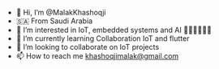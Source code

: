 - 👋 Hi, I’m @MalakKhashoqji
- 🇸🇦 From Saudi Arabia
- 👀 I’m interested in IoT, embedded systems and AI 👩🏻‍💻👩🏻‍🔧
- 🌱 I’m currently learning Collaboration IoT and flutter
- 💞️ I’m looking to collaborate on IoT projects
- 📫 How to reach me khashoqjimalak@gmail.com

<!---
MalakKhashoqji/MalakKhashoqji is a ✨ special ✨ repository because its `README.md` (this file) appears on your GitHub profile.
You can click the Preview link to take a look at your changes.
--->
